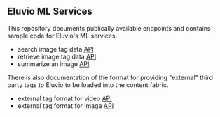 ## Eluvio ML Services

This repository documents publically available endpoints and contains
sample code for Eluvio's ML services.

  * search image tag data [API](docs/api-image-tags.md)
  * retrieve image tag data [API](docs/api-search-asset.md)
  * summarize an image [API](docs/api-summarize-image.md)

There is also documentation of the format for providing "external"
third party tags *to* Eluvio to be loaded into the content fabric.

  * external tag format for video [API](docs/format-external-video-tags.md)
  * external tag format for image [API](docs/format-external-image-tags.md)

